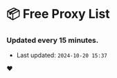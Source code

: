 # :package: Free Proxy List
### Updated every 15 minutes.

- Last updated: `2024-10-20 15:37`

:heart:
